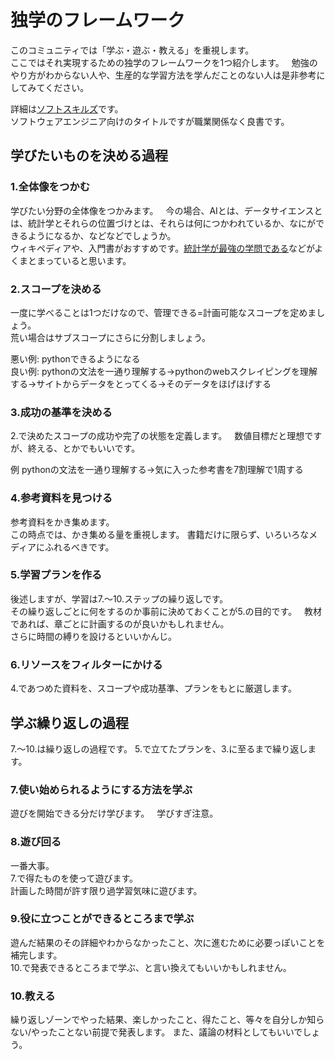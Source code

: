 # 独学のフレームワーク
このコミュニティでは「学ぶ・遊ぶ・教える」を重視します。  
ここではそれ実現するための独学のフレームワークを1つ紹介します。  
勉強のやり方がわからない人や、生産的な学習方法を学んだことのない人は是非参考にしてみてください。  

詳細は[ソフトスキルズ](http://amzn.asia/9oyTPTJ)です。  
ソフトウェアエンジニア向けのタイトルですが職業関係なく良書です。


## 学びたいものを決める過程
### 1.全体像をつかむ
学びたい分野の全体像をつかみます。  
今の場合、AIとは、データサイエンスとは、統計学とそれらの位置づけとは、それらは何につかわれているか、なにができるようになるか、などなどでしょうか。  
ウィキペディアや、入門書がおすすめです。[統計学が最強の学問である](http://amzn.asia/fcvd06J)などがよくまとまっていると思います。

### 2.スコープを決める
一度に学べることは1つだけなので、管理できる=計画可能なスコープを定めましょう。  
荒い場合はサブスコープにさらに分割しましょう。

悪い例: pythonできるようになる  
良い例: pythonの文法を一通り理解する→pythonのwebスクレイピングを理解する→サイトからデータをとってくる→そのデータをほげほげする

### 3.成功の基準を決める
2.で決めたスコープの成功や完了の状態を定義します。  
数値目標だと理想ですが、終える、とかでもいいです。

例
pythonの文法を一通り理解する→気に入った参考書を7割理解で1周する

### 4.参考資料を見つける
参考資料をかき集めます。  
この時点では、かき集める量を重視します。
書籍だけに限らず、いろいろなメディアにふれるべきです。

### 5.学習プランを作る
後述しますが、学習は7.〜10.ステップの繰り返しです。  
その繰り返しごとに何をするのか事前に決めておくことが5.の目的です。  
教材であれば、章ごとに計画するのが良いかもしれません。  
さらに時間の縛りを設けるといいかんじ。 

### 6.リソースをフィルターにかける
4.であつめた資料を、スコープや成功基準、プランをもとに厳選します。

## 学ぶ繰り返しの過程
7.〜10.は繰り返しの過程です。
5.で立てたプランを、3.に至るまで繰り返します。

### 7.使い始められるようにする方法を学ぶ
遊びを開始できる分だけ学びます。  
学びすぎ注意。

### 8.遊び回る
一番大事。  
7.で得たものを使って遊びます。  
計画した時間が許す限り過学習気味に遊びます。

### 9.役に立つことができるところまで学ぶ
遊んだ結果のその詳細やわからなかったこと、次に進むために必要っぽいことを補完します。  
10.で発表できるところまで学ぶ、と言い換えてもいいかもしれません。

### 10.教える
繰り返しゾーンでやった結果、楽しかったこと、得たこと、等々を自分しか知らない/やったことない前提で発表します。
また、議論の材料としてもいいでしょう。
